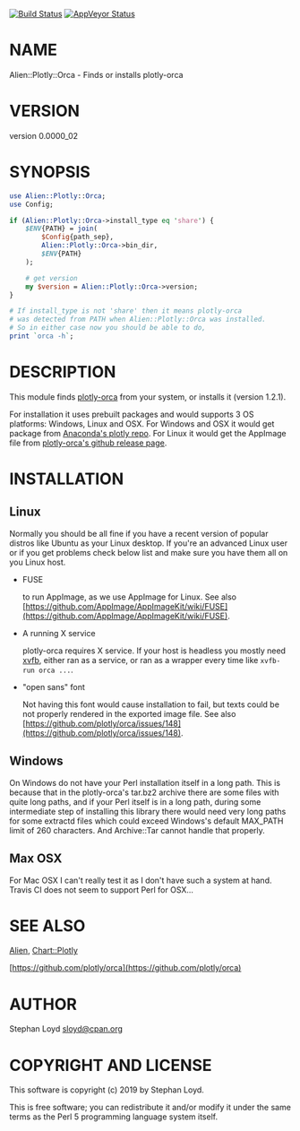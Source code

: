 [![Build Status](https://travis-ci.org/stphnlyd/perl5-Alien-Plotly-Orca.svg?branch=master)](https://travis-ci.org/stphnlyd/perl5-Alien-Plotly-Orca)
[![AppVeyor Status](https://ci.appveyor.com/api/projects/status/github/stphnlyd/perl5-Alien-Plotly-Orca?branch=master&svg=true)](https://ci.appveyor.com/project/stphnlyd/perl5-Alien-Plotly-Orca)

# NAME

Alien::Plotly::Orca - Finds or installs plotly-orca

# VERSION

version 0.0000\_02

# SYNOPSIS

```perl
use Alien::Plotly::Orca;
use Config;

if (Alien::Plotly::Orca->install_type eq 'share') {
    $ENV{PATH} = join(
        $Config{path_sep},
        Alien::Plotly::Orca->bin_dir,
        $ENV{PATH}
    );

    # get version
    my $version = Alien::Plotly::Orca->version;
}

# If install_type is not 'share' then it means plotly-orca
# was detected from PATH when Alien::Plotly::Orca was installed.
# So in either case now you should be able to do,
print `orca -h`;
```

# DESCRIPTION

This module finds [plotly-orca](https://github.com/plotly/orca) from your
system, or installs it (version 1.2.1).

For installation it uses prebuilt packages and would supports 3 OS
platforms: Windows, Linux and OSX.
For Windows and OSX it would get package from
[Anaconda's plotly repo](https://anaconda.org/plotly/plotly-orca/files).
For Linux it would get the AppImage file from
[plotly-orca's github release page](https://github.com/plotly/orca/releases).

# INSTALLATION

## Linux

Normally you should be all fine if you have a recent version of popular
distros like Ubuntu as your Linux desktop. If you're an advanced Linux user
or if you get problems check below list and make sure you have them all on
you Linux host.

- FUSE

    to run AppImage, as we use AppImage for Linux. See also
    [https://github.com/AppImage/AppImageKit/wiki/FUSE](https://github.com/AppImage/AppImageKit/wiki/FUSE).

- A running X service

    plotly-orca requires X service. If your host is headless you
    mostly need [xvfb](https://en.wikipedia.org/wiki/Xvfb), either ran as a
    service, or ran as a wrapper every time like `xvfb-run orca ...`.

- "open sans" font

    Not having this font would cause installation to fail, but texts could be
    not properly rendered in the exported image file. See also
    [https://github.com/plotly/orca/issues/148](https://github.com/plotly/orca/issues/148).

## Windows

On Windows do not have your Perl installation itself in a long path. This
is because that in the plotly-orca's tar.bz2 archive there are some files
with quite long paths, and if your Perl itself is in a long path, during
some intermediate step of installing this library there would need very
long paths for some extractd files which could exceed Windows's default
MAX\_PATH limit of 260 characters.
And Archive::Tar cannot handle that properly.

## Max OSX

For Mac OSX I can't really test it as I don't have such a system at
hand. Travis CI does not seem to support Perl for OSX...

# SEE ALSO

[Alien](https://metacpan.org/pod/Alien), 
[Chart::Plotly](https://metacpan.org/pod/Chart::Plotly)

[https://github.com/plotly/orca](https://github.com/plotly/orca)

# AUTHOR

Stephan Loyd <sloyd@cpan.org>

# COPYRIGHT AND LICENSE

This software is copyright (c) 2019 by Stephan Loyd.

This is free software; you can redistribute it and/or modify it under
the same terms as the Perl 5 programming language system itself.
